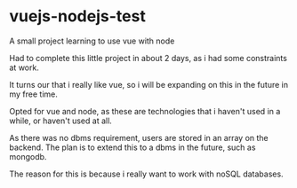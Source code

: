 # vuejs-nodejs-test
A small project learning to use vue with node

Had to complete this little project in about 2 days, as i had some constraints at work.

It turns our that i really like vue, so i will be expanding on this in the future in my free time.

Opted for vue and node, as these are technologies that i haven't used in a while, or haven't used at all.

As there was no dbms requirement, users are stored in an array on the backend.
The plan is to extend this to a dbms in the future, such as mongodb.

The reason for this is because i really want to work with noSQL databases.
